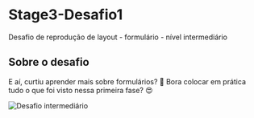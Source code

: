 # Stage3-Desafio1
Desafio de reprodução de layout - formulário - nível intermediário

## Sobre o desafio
E aí, curtiu aprender mais sobre formulários? 👀
Bora colocar em prática tudo o que foi visto nessa primeira fase? 😍

![Desafio intermediário](https://user-images.githubusercontent.com/124213040/218339133-811b7244-afaf-4c8e-8718-f54e13bf33a5.png)

